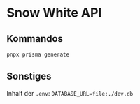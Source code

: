 # Snow White API

## Kommandos

```bash
pnpx prisma generate
```

## Sonstiges

Inhalt der `.env`: `DATABASE_URL=file:./dev.db`
